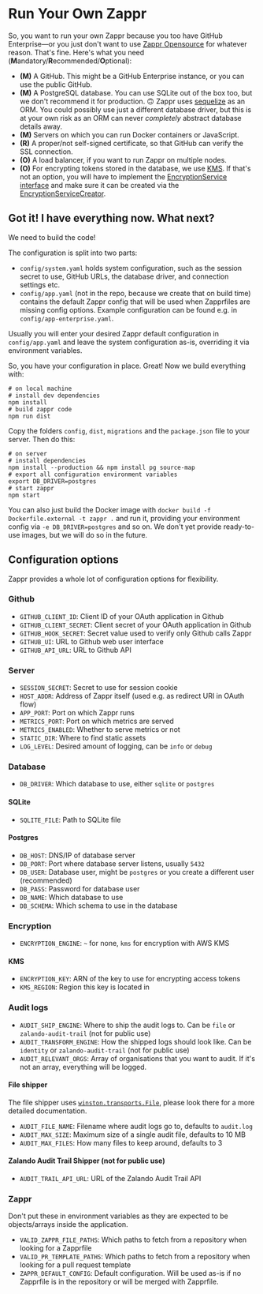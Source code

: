 # Run Your Own Zappr

So, you want to run your own Zappr because you too have GitHub Enterprise—or you just don't want to use [Zappr Opensource](https://zappr.opensource.zalan.do) for whatever reason. That's fine. Here's what you need (**M**andatory/**R**ecommended/**O**ptional):

* **(M)** A GitHub. This might be a GitHub Enterprise instance, or you can use the public GitHub.
* **(M)** A PostgreSQL database. You can use SQLite out of the box too, but we don't recommend it for production. 🙃 Zappr uses [sequelize](http://docs.sequelizejs.com/en/latest/) as an ORM. You could possibly use just a different database driver, but this is at your own risk as an ORM can never *completely* abstract database details away.
* **(M)** Servers on which you can run Docker containers or JavaScript.
* **(R)** A proper/not self-signed certificate, so that GitHub can verify the SSL connection.
* **(O)** A load balancer, if you want to run Zappr on multiple nodes.
* **(O)** For encrypting tokens stored in the database, we use [KMS](https://aws.amazon.com/kms/). If that's not an option, you will have to implement the [EncryptionService interface](https://github.com/zalando/zappr/blob/master/server/service/encryption/NullEncryptionService.js) and make sure it can be created via the [EncryptionServiceCreator](https://github.com/zalando/zappr/blob/master/server/service/EncryptionServiceCreator.js).

## Got it! I have everything now. What next?

We need to build the code!

The configuration is split into two parts: 

- `config/system.yaml` holds system configuration, such as the session secret to use, GitHub URLs, the database driver, and connection settings etc.
- `config/app.yaml` (not in the repo, because we create that on build time) contains the default Zappr config that will be used when Zapprfiles are missing config options. Example configuration can be found e.g. in `config/app-enterprise.yaml`.

Usually you will enter your desired Zappr default configuration in `config/app.yaml` and leave the system configuration as-is, overriding it via environment variables.

So, you have your configuration in place. Great! Now we build everything with:

    # on local machine
    # install dev dependencies
    npm install
    # build zappr code
    npm run dist

Copy the folders `config`, `dist`, `migrations` and the `package.json` file to your server. Then do this:

    # on server
    # install dependencies
    npm install --production && npm install pg source-map
    # export all configuration environment variables
    export DB_DRIVER=postgres
    # start zappr
    npm start
    
You can also just build the Docker image with `docker build -f Dockerfile.external -t zappr .` and run it, providing your environment config via `-e DB_DRIVER=postgres` and so on. We don't yet provide ready-to-use images, but we will do so in the future.

## Configuration options

Zappr provides a whole lot of configuration options for flexibility.

### Github

* `GITHUB_CLIENT_ID`: Client ID of your OAuth application in Github
* `GITHUB_CLIENT_SECRET`: Client secret of your OAuth application in Github
* `GITHUB_HOOK_SECRET`: Secret value used to verify only Github calls Zappr
* `GITHUB_UI`: URL to Github web user interface
* `GITHUB_API_URL`: URL to Github API

### Server

* `SESSION_SECRET`: Secret to use for session cookie
* `HOST_ADDR`: Address of Zappr itself (used e.g. as redirect URI in OAuth flow)
* `APP_PORT`: Port on which Zappr runs
* `METRICS_PORT`: Port on which metrics are served
* `METRICS_ENABLED`: Whether to serve metrics or not
* `STATIC_DIR`: Where to find static assets
* `LOG_LEVEL`: Desired amount of logging, can be `info` or `debug`

### Database

* `DB_DRIVER`: Which database to use, either `sqlite` or `postgres`

#### SQLite

* `SQLITE_FILE`: Path to SQLite file

#### Postgres
 
* `DB_HOST`: DNS/IP of database server
* `DB_PORT`: Port where database server listens, usually `5432`
* `DB_USER`: Database user, might be `postgres` or you create a different user (recommended)
* `DB_PASS`: Password for database user
* `DB_NAME`: Which database to use
* `DB_SCHEMA`: Which schema to use in the database

### Encryption

* `ENCRYPTION_ENGINE`: `~` for none, `kms` for encryption with AWS KMS

#### KMS

* `ENCRYPTION_KEY`: ARN of the key to use for encrypting access tokens
* `KMS_REGION`: Region this key is located in

### Audit logs

* `AUDIT_SHIP_ENGINE`: Where to ship the audit logs to. Can be `file` or `zalando-audit-trail` (not for public use)
* `AUDIT_TRANSFORM_ENGINE`: How the shipped logs should look like. Can be `identity` or `zalando-audit-trail` (not for public use)
* `AUDIT_RELEVANT_ORGS`: Array of organisations that you want to audit. If it's not an array, everything will be logged.

#### File shipper

The file shipper uses [`winston.transports.File`](https://github.com/winstonjs/winston/blob/master/docs/transports.md#file-transport), please look there for a more detailed documentation.

* `AUDIT_FILE_NAME`: Filename where audit logs go to, defaults to `audit.log`
* `AUDIT_MAX_SIZE`: Maximum size of a single audit file, defaults to 10 MB
* `AUDIT_MAX_FILES`: How many files to keep around, defaults to 3

#### Zalando Audit Trail Shipper (not for public use)

* `AUDIT_TRAIL_API_URL`: URL of the Zalando Audit Trail API

### Zappr

Don't put these in environment variables as they are expected to be objects/arrays inside the application.

* `VALID_ZAPPR_FILE_PATHS`: Which paths to fetch from a repository when looking for a Zapprfile
* `VALID_PR_TEMPLATE_PATHS`: Which paths to fetch from a repository when looking for a pull request template
* `ZAPPR_DEFAULT_CONFIG`: Default configuration. Will be used as-is if no Zapprfile is in the repository or will be merged with Zapprfile. 
